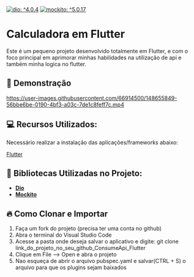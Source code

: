 [![dio: ^4.0.4](https://img.shields.io/badge/dio%3A-%20^4.0.4-blue.svg?style=flat)](https://pub.dev/packages/dio)
[![mockito: ^5.0.17](https://img.shields.io/badge/mockito%3A-%20^2.2.0-blue.svg?style=flat)](https://pub.dev/packages/mockito)

# Calculadora em Flutter

Este é um pequeno projeto desenvolvido totalmente em Flutter, e com o foco principal em aprimorar minhas habilidades na utilização de api e também minha logica no flutter.

## 📸 Demonstração


https://user-images.githubusercontent.com/66914500/148655849-56bbe6be-0190-4bf3-a03c-7de1c8feff7c.mp4


## :computer: Recursos Utilizados: 

Necessário realizar a instalação das aplicações/frameworks abaixo:

[Flutter](https://docs.flutter.dev/get-started/install*)

## 🚩 Bibliotecas Utilizadas no Projeto: 

- **[Dio](https://pub.dev/packages/dio)**
- **[Mockito](https://pub.dev/packages/mockito)**

## :fire: Como Clonar e Importar

1) Faça um fork do projeto (precisa ter uma conta no github)
2) Abra o terminal do Visual Studio Code
3) Acesse a pasta onde deseja salvar o aplicativo e digite: git clone link_do_projeto_no_seu_github_ConsumeApi_Flutter
4) Clique em File --> Open e abra o projeto
5) Nao esqueça de abrir o arquivo pubspec.yaml e salvar(CTRL + S) o arquivo para que os plugins sejam baixados

